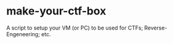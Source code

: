 # make-your-ctf-box
A script to setup your VM (or PC) to be used for CTFs; Reverse-Engeneering; etc.

